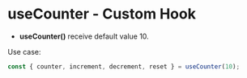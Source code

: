 # useCounter - Custom Hook

- **useCounter()** receive default value 10.

Use case:

```js
const { counter, increment, decrement, reset } = useCounter(10);
```
